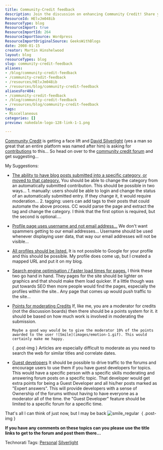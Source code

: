 ```yaml
---
title: Community-Credit feedback
description: Join the discussion on enhancing Community Credit! Share your feedback and suggestions to improve features and user experience in this vibrant forum.
ResourceId: HElvJm048ib
ResourceType: blog
ResourceImport: true
ResourceImportId: 264
ResourceImportSource: Wordpress
ResourceImportOriginalSource: GeeksWithBlogs
date: 2008-01-15
creator: Martin Hinshelwood
layout: blog
resourceTypes: blog
slug: community-credit-feedback
aliases:
- /blog/community-credit-feedback
- /community-credit-feedback
- /resources/HElvJm048ib
- /resources/blog/community-credit-feedback
aliasesFor404:
- /community-credit-feedback
- /blog/community-credit-feedback
- /resources/blog/community-credit-feedback
tags:
- Miscellaneous
categories: []
preview: nakedalm-logo-128-link-1-1.png

---
```

[Community Credit](http://www.community-credit.com) is getting a face lift and [David Silverlight](http://www.community-credit.com/cs/blogs/default.aspx) (yes a man so great that an entire platform was named after him) is asking for [contributions](http://www.community-credit.com/cs/forums/107/ShowForum.aspx) to this... So head on over to the [community credit forum](http://www.community-credit.com/cs/forums/107/ShowForum.aspx) and get suggesting...

My Suggestions:

- [The ability to have blog posts submitted into a specific category, or moved to that category.](http://www.community-credit.com/cs/forums/4315/ShowThread.aspx#4315)
  You should be able to change the category from an automatically submitted contribution.
  This should be possible in two ways...
  1\. manually: users should be able to login and change the status of an automatically submitted entry. If they change it, it would require moderation...
  2\. tagging: users can add tags to their posts that could automate the above process. CC would parse the page and extract the tag and change the category.
  I think that the first option is required, but the second is optional....
- [Profile page uses username and not email address...](http://www.community-credit.com/cs/forums/4316/ShowThread.aspx#4316)
  We don't want spammers getting to our email addresses...
  Username should be used whenever displaying user data, that way our email addresses will not be visible...
- [All profiles should be listed.](http://www.community-credit.com/cs/forums/4318/ShowThread.aspx#4318)
  It is not possible to Google for your profile and this should be possible. My profile does come up, but I created a mapped URL and put it on my blog.
- [Search engine optimisation / Faster load times for pages.](http://www.community-credit.com/cs/forums/4319/ShowThread.aspx#4319)
  I think these two go hand in hand. They pages for the site should be lighter on graphics and that should make them load quicker. If a little though was put towards SEO then more people would find the pages, especially the profiles within the site.. Any page that comes up would push traffic to the site...
- [Points for moderating Credits](http://www.community-credit.com/cs/forums/4320/ShowThread.aspx#4320)
  If, like me, you are a moderator for credits (not the discussion boards) then there should be a points system for it. it should be based on how much work is involved in moderating the submission.

      Maybe a good way would be to give the moderator 10% of the points awarded to the user ![Smile](images/emotion-1.gif). This would certainly make me happy.

  { .post-img }
  Articles are especially difficult to moderate as you need to search the web for similar titles and correlate dates.

- [Guest developers](http://www.community-credit.com/cs/forums/4321/ShowThread.aspx#4321)
  It should be possible to drive traffic to the forums and encourage users to use them if you have guest developers for topics.
  This would have a specific person with a specific skills moderating and answering forum posts on a specific topic. That developer would get extra points for being a Guest Developer and all his/her posts marked as "Expert answers".
  This will provide developers with a sense of Ownership of the forums without having to have everyone as a moderator all of the time. the "Guest Developer" feature should be limited to a specific forum for a specific time.

That's all I can think of just now, but I may be back ![smile_regular](images/smile_regular-2-2.gif) 
{ .post-img }

**If you have any comments on these topics can you please use the title links to get to the forum and post them there...**

Technorati Tags: [Personal](http://technorati.com/tags/Personal) [Silverlight](http://technorati.com/tags/Silverlight)
